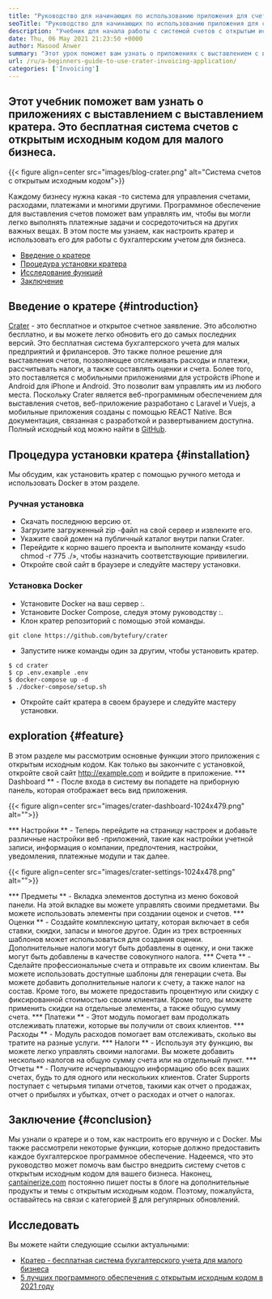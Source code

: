 ```yaml
---
title: "Руководство для начинающих по использованию приложения для счетов кратеров" 
seoTitle: "Руководство для начинающих по использованию приложения для счетов кратеров" 
description: "Учебник для начала работы с системой счетов с открытым исходным кодом. Это руководство кратера помогает вам познакомиться с основными понятиями и функциями." 
date: Thu, 06 May 2021 21:23:50 +0000
author: Masood Anwer
summary: "Этот урок поможет вам узнать о приложениях с выставлением с выставлением кратера. Это бесплатная система счетов с открытым исходным кодом для малого бизнеса." 
url: /ru/a-beginners-guide-to-use-crater-invoicing-application/
categories: ['Invoicing']
---
```


## Этот учебник поможет вам узнать о приложениях с выставлением с выставлением кратера. Это бесплатная система счетов с открытым исходным кодом для малого бизнеса.

{{< figure align=center src="images/blog-crater.png" alt="Система счетов с открытым исходным кодом">}}

Каждому бизнесу нужна какая -то система для управления счетами, расходами, платежами и многими другими. Программное обеспечение для выставления счетов поможет вам управлять им, чтобы вы могли легко выполнять платежные задачи и сосредоточиться на других важных вещах. В этом посте мы узнаем, как настроить кратер и использовать его для работы с бухгалтерским учетом для бизнеса.
  * [Введение о кратере][1]
  * [Процедура установки кратера][2]
  * [Исследование функций][3]
  * [Заключение][4]

## Введение о кратере {#introduction}
[Crater][5] - это бесплатное и открытое счетное заявление. Это абсолютно бесплатно, и вы можете легко обновить его до самых последних версий. Это бесплатная система бухгалтерского учета для малых предприятий и фрилансеров. Это также полное решение для выставления счетов, позволяющее отслеживать расходы и платежи, рассчитывать налоги, а также составлять оценки и счета. Более того, это поставляется с мобильными приложениями для устройств iPhone и Android для iPhone и Android. Это позволит вам управлять им из любого места. Поскольку Crater является веб-программным обеспечением для выставления счетов, веб-приложение разработано с Laravel и Vuejs, а мобильные приложения созданы с помощью REACT Native. Вся документация, связанная с разработкой и развертыванием доступна. Полный исходный код можно найти в [GitHub][6].

## Процедура установки кратера {#installation}
Мы обсудим, как установить кратер с помощью ручного метода и использовать Docker в этом разделе.

### Ручная установка
  * Скачать последнюю версию от.
  * Загрузите загруженный zip -файл на свой сервер и извлеките его.
  * Укажите свой домен на публичный каталог внутри папки Crater.
  * Перейдите к корню вашего проекта и выполните команду «sudo chmod -r 775 ./», чтобы назначить соответствующие привилегии.
  * Откройте свой сайт в браузере и следуйте мастеру установки.

### Установка Docker
  * Установите Docker на ваш сервер :.
  * Установите Docker Compose, следуя этому руководству :.
  * Клон кратер репозиторий с помощью этой команды.
```
git clone https://github.com/bytefury/crater
```
  * Запустите ниже команды один за другим, чтобы установить кратер.
```
$ cd crater
$ cp .env.example .env
$ docker-compose up -d
$ ./docker-compose/setup.sh
```
  * Откройте сайт кратера в своем браузере и следуйте мастеру установки.

## exploration {#feature}
В этом разделе мы рассмотрим основные функции этого приложения с открытым исходным кодом. Как только вы закончите с установкой, откройте свой сайт http://example.com и войдите в приложение.
  *** Dashboard ** - После входа в систему вы попадете на приборную панель, которая отображает весь вид приложения.

{{< figure align=center src="images/crater-dashboard-1024x479.png" alt="">}}

  *** Настройки ** - Теперь перейдите на страницу настроек и добавьте различные настройки веб -приложений, такие как настройки учетной записи, информация о компании, предпочтения, настройки, уведомления, платежные модули и так далее.

{{< figure align=center src="images/crater-settings-1024x478.png" alt="">}}

  *** Предметы ** - Вкладка элементов доступна из меню боковой панели. На этой вкладке вы можете управлять своими предметами. Вы можете использовать элементы при создании оценок и счетов.
  *** Оценки ** - Создайте комплексную цитату, которая включает в себя ставки, скидки, запасы и многое другое. Один из трех встроенных шаблонов может использоваться для создания оценки. Дополнительные налоги могут быть добавлены в оценку, и они также могут быть добавлены в качестве совокупного налога.
  *** Счета ** - Сделайте профессиональные счета и отправьте их своим клиентам. Вы можете использовать доступные шаблоны для генерации счета. Вы можете добавить дополнительные налоги к счету, а также налог на состав. Кроме того, вы можете предоставить процентную или скидку с фиксированной стоимостью своим клиентам. Кроме того, вы можете применить скидки на отдельные элементы, а также общую сумму счета.
  *** Платежи ** - Этот модуль помогает вам продолжать отслеживать платежи, которые вы получили от своих клиентов.
  *** Расходы ** - Модуль расходов помогает вам отслеживать, сколько вы тратите на разные услуги.
  *** Налоги ** - Используя эту функцию, вы можете легко управлять своими налогами. Вы можете добавить несколько налогов на общую сумму счета или на отдельный пункт.
  *** Отчеты ** - Получите исчерпывающую информацию обо всех ваших счетах, будь то для одного или нескольких клиентов. Crater Supports поступает с четырьмя типами отчетов, такими как отчет о продажах, отчет о прибылях и убытках, отчет о расходах и отчет о налогах.

## Заключение {#conclusion}
Мы узнали о кратере и о том, как настроить его вручную и с Docker. Мы также рассмотрели некоторые функции, которые должно предоставить каждое бухгалтерское программное обеспечение. Надеемся, что это руководство может помочь вам быстро внедрить систему счетов с открытым исходным кодом для вашего бизнеса.
Наконец, [cantainerize.com][7] постоянно пишет посты в блоге на дополнительные продукты и темы с открытым исходным кодом. Поэтому, пожалуйста, оставайтесь на связи с категорией [8][8] для регулярных обновлений.

## Исследовать
Вы можете найти следующие ссылки актуальными:
  * [Кратер - бесплатная система бухгалтерского учета для малого бизнеса][5]
  * [5 лучших программного обеспечения с открытым исходным кодом в 2021 году][9]

  
[1]: #Introduction
[2]: #Installation
[3]: #Feature
[4]: #Conclusion
[5]: https://products.containerize.com/invoicing/crater/
[6]: https://github.com/bytefury/crater
[7]: https://containerize.com
[8]: https://blog.containerize.com/category/invoicing/
[9]: https://blog.containerize.com/invoicing/top-5-open-source-accounting-software-in-the-year-2021/
